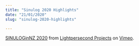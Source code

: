 ```yaml
---
title: "Sinulog 2020 Highlights"
date: "21/01/2020"
slug: "sinulog-2020-highlights"

---
```


[SINULOGinNZ 2020](https://vimeo.com/385857538) from [Lightpersecond Projects](https://vimeo.com/lightpersecond) on [Vimeo](https://vimeo.com).